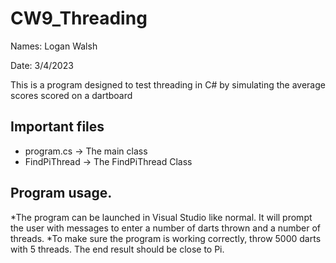 # CW9_Threading
Names: Logan Walsh

Date: 3/4/2023

This is a program designed to test threading in C# by simulating the average scores scored on a dartboard

## Important files
* program.cs -> The main class
* FindPiThread -> The FindPiThread Class

## Program usage.
*The program can be launched in Visual Studio like normal. It will prompt the user with messages to enter a number of darts thrown and a number of threads. 
*To make sure the program is working correctly, throw 5000 darts with 5 threads. The end result should be close to Pi. 


